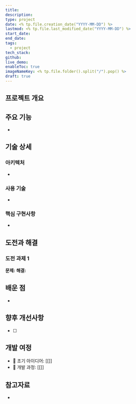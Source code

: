 ```yaml
---
title:
description:
type: project
date: <% tp.file.creation_date("YYYY-MM-DD") %>
lastmod: <% tp.file.last_modified_date("YYYY-MM-DD") %>
start_date:
end_date:
tags:
  - project
tech_stack:
github:
live_demo:
enableToc: true
imageNameKey: <% tp.file.folder().split("/").pop() %>
draft: true
---
```


## 프로젝트 개요

<!-- 프로젝트 요약과 목표 -->

## 주요 기능

<!-- 핵심 기능과 특징 -->

-

## 기술 상세

<!-- 아키텍처, 기술 스택, 구현 세부사항 -->

### 아키텍처

-

### 사용 기술

-

### 핵심 구현사항

-

## 도전과 해결

<!-- 직면한 주요 과제와 해결 방법 -->

### 도전 과제 1

**문제:**
**해결:**

## 배운 점

<!-- 주요 인사이트와 학습 포인트 -->

-

## 향후 개선사항

<!-- 잠재적 개선사항과 향후 계획 -->

- [ ]

## 개발 여정

<!-- 관련된 씨앗 노트와 성장 노트 링크 -->

- 🌱 초기 아이디어: [[]]
- 🌿 개발 과정: [[]]

## 참고자료

<!-- 참고자료와 유용한 링크 -->

-
